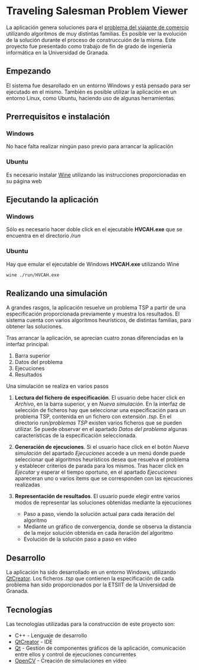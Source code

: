 # Traveling Salesman Problem Viewer
La aplicación genera soluciones para el [problema del viajante de comercio](https://es.wikipedia.org/wiki/Problema_del_viajante) utilizando algoritmos de muy distintas familias. Es posible ver la evolución de la solución durante el proceso de construccuión de la misma. Este proyecto fue presentado como trabajo de fin de grado de ingeniería informática en la Universidad de Granada.

## Empezando
El sistema fue desarollado en un entorno Windows y está pensado para ser ejecutado en el mismo. También es posible utilizar la aplicación en un entorno Linux, como Ubuntu, haciendo uso de algunas herramientas.

## Prerrequisitos e instalación

### Windows
No hace falta realizar ningún paso previo para arrancar la aplicación

### Ubuntu
Es necesario instalar [Wine](https://www.winehq.org/) utilizando las instrucciones proporcionadas en su página web

## Ejecutando la aplicación

### Windows
Sólo es necesario hacer doble click en el ejecutable **HVCAH.exe** que se encuentra en el directorio */run*

### Ubuntu
Hay que emular el ejecutable de Windows **HVCAH.exe** utilizando Wine
 ```sh
wine ./run/HVCAH.exe
```

## Realizando una simulación
A grandes rasgos, la aplicación resuelve un problema TSP a partir de una especificación proporcionada previamente y muestra los resultados. El sistema cuenta con varios algoritmos heurísticos, de distintas familias, para obtener las soluciones.

Tras arrancar la aplicación, se aprecian cuatro zonas diferenciadas en la interfaz principal:
1. Barra superior
2. Datos del problema
3. Ejecuciones
4. Resultados

Una simulación se realiza en varios pasos
1. **Lectura del fichero de especificación**. El usuario debe hacer click en *Archivo*, en la barra superior, y en *Nueva simulación*. En la interfaz de selección de ficheros hay que seleccionar una especificación para un problema TSP, contenida en un fichero con extensión *.tsp*. En el directorio *run/problemas TSP* existen varios ficheros que se pueden utilizar.
Se puede observar en el apartado *Datos del problema* algunas características de la especificación seleccionada.

2. **Generación de ejecuciones**. Si el usuario hace click en el botón *Nueva simulación* del apartado *Ejecuciones* accede a un menú donde puede seleccionar qué algoritmos heurísticos desea que resuelva el problema y establecer criterios de parada para los mismos.
Tras hacer click en *Ejecutar* y esperar el tiempo oportuno, en el apartado *Ejecuciones* apareceran uno o varios items que se corresponden con las ejecuciones realizadas

3. **Representación de resultados**. El usuario puede elegir entre varios modos de representar las soluciones obtenidas mediante la ejecuciones
    * Paso a paso, viendo la solución actual para cada iteración del algoritmo
    * Mediante un gráfico de convergencia, donde se observa la distancia de la mejor solución obtenida en cada iteración del algoritmo
    * Evolución de la solución paso a paso en vídeo

## Desarrollo
La aplicación ha sido desarrollado en un entorno Windows, utilizando [QtCreator](https://www.qt.io/qt-features-libraries-apis-tools-and-ide/#ide).
Los ficheros *.tsp* que contienen la especificación de cada problema han sido proporcionados por la ETSIIT de la Universidad de Granada.

## Tecnologías
Las tecnologías utilizadas para la construcción de este proyecto son:
* C++ - Lenguaje de desarrollo
* [QtCreator](https://www.qt.io/qt-features-libraries-apis-tools-and-ide/#ide) - IDE 
* [Qt](https://www.qt.io/) - Gestión de componentes gráficos de la aplicación, comunicación entre ellos y control de ejecuciones concurrentes
* [OpenCV](https://opencv.org/) - Creación de simulaciones en vídeo


